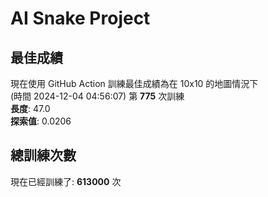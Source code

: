 
# AI Snake Project

## **最佳成績**
















現在使用 GitHub Action 訓練最佳成績為在 10x10 的地圖情況下  
(時間 2024-12-04 04:56:07) 第 **775** 次訓練  
**長度**: 47.0  
**探索值**: 0.0206

































## 總訓練次數
現在已經訓練了: **613000** 次

